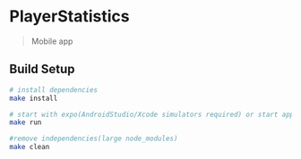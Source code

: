 # PlayerStatistics

> Mobile app

## Build Setup

``` bash
# install dependencies
make install

# start with expo(AndroidStudio/Xcode simulators required) or start app on your phone via QR code
make run

#remove independencies(large node_modules)
make clean
```
